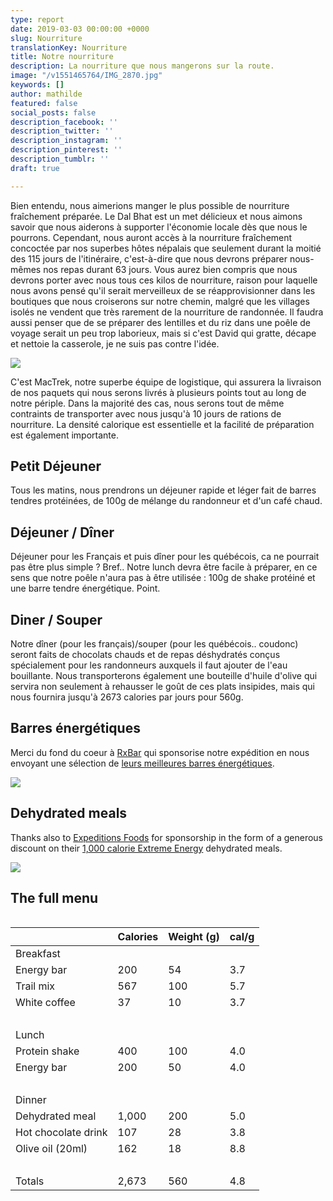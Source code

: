 ```yaml
---
type: report
date: 2019-03-03 00:00:00 +0000
slug: Nourriture
translationKey: Nourriture
title: Notre nourriture
description: La nourriture que nous mangerons sur la route.
image: "/v1551465764/IMG_2870.jpg"
keywords: []
author: mathilde
featured: false
social_posts: false
description_facebook: ''
description_twitter: ''
description_instagram: ''
description_pinterest: ''
description_tumblr: ''
draft: true

---
```

Bien entendu, nous aimerions manger le plus possible de nourriture fraîchement préparée. Le Dal Bhat est un met délicieux et nous aimons savoir que nous aiderons à supporter l'économie locale dès que nous le pourrons. Cependant, nous auront accès à la nourriture fraîchement concoctée par nos superbes hôtes népalais que seulement durant la moitié des 115 jours de l'itinéraire, c'est-à-dire que nous devrons préparer nous-mêmes nos repas durant 63 jours. Vous aurez bien compris que nous devrons porter avec nous tous ces kilos de nourriture, raison pour laquelle nous avons pensé qu'il serait merveilleux de se réapprovisionner dans les boutiques que nous croiserons sur notre chemin, malgré que les villages isolés ne vendent que très rarement de la nourriture de randonnée. Il faudra aussi penser que de se préparer des lentilles et du riz dans une poêle de voyage serait un peu trop laborieux, mais si c'est David qui gratte, décape et nettoie la casserole, je ne suis pas contre l'idée. 

![](https://res.cloudinary.com/wildernessprime/image/upload/w_800,dpr_auto/v1551710343/IMG_2289.jpg)

C'est MacTrek, notre superbe équipe de logistique, qui assurera la livraison de nos paquets qui nous serons livrés à plusieurs points tout au long de notre périple. Dans la majorité des cas, nous serons tout de même contraints de transporter avec nous jusqu'à 10 jours de rations de nourriture. La densité calorique est essentielle et la facilité de préparation est également importante.

## Petit Déjeuner

Tous les matins, nous prendrons un déjeuner rapide et léger fait de barres tendres protéinées, de 100g de mélange du randonneur et d'un café chaud. 

## Déjeuner / Dîner

Déjeuner pour les Français et puis dîner pour les québécois, ca ne pourrait pas être plus simple ? Bref.. Notre lunch devra être facile à préparer, en ce sens que notre poêle n'aura pas à être utilisée : 100g de shake protéiné et une barre tendre énergétique. Point.

## Diner / Souper

Notre dîner (pour les français)/souper (pour les québécois.. coudonc) seront faits de chocolats chauds et de repas déshydratés conçus spécialement pour les randonneurs auxquels il faut ajouter de l'eau bouillante. Nous transporterons également une bouteille d'huile d'olive qui servira non seulement à rehausser le goût de ces plats insipides, mais qui nous fournira jusqu'à 2673 calories par jours pour 560g.

## Barres énergétiques

Merci du fond du coeur à [RxBar](https://www.rxbar.com/) qui sponsorise notre expédition en nous envoyant une sélection de [leurs meilleures barres énergétiques](https://www.rxbar.com/shop/rxbar.html/). 

![](https://res.cloudinary.com/wildernessprime/image/upload/w_800,dpr_auto/v1551711153/bs12thumbnail_1.jpg)

## Dehydrated meals

Thanks also to [Expeditions Foods](https://expeditionfoods.com/) for sponsorship in the form of a generous discount on their [1,000 calorie Extreme Energy](https://expeditionfoods.com/collections/1000kcal) dehydrated meals.

![](https://res.cloudinary.com/wildernessprime/image/upload/w_800,dpr_auto/v1551711026/spaghettibolognaise_1000_v4__orange_1000x1000.jpg)

## The full menu

<div style="width:100%; overflow:auto;">
<table class="tableizer-table">
<thead><tr class="tableizer-firstrow"><th></th><th>Calories</th><th>Weight (g)</th><th>cal/g</th></tr></thead><tbody>
<tr><td>Breakfast</td><td> </td><td> </td><td> </td></tr>
<tr><td>Energy bar</td><td>200</td><td>54</td><td>3.7</td></tr>
<tr><td>Trail mix</td><td>567</td><td>100</td><td>5.7</td></tr>
<tr><td>White coffee</td><td>37</td><td>10</td><td>3.7</td></tr>
<tr><td> </td><td> </td><td> </td><td> </td></tr>
<tr><td>Lunch</td><td> </td><td> </td><td> </td></tr>
<tr><td>Protein shake</td><td>400</td><td>100</td><td>4.0</td></tr>
<tr><td>Energy bar</td><td>200</td><td>50</td><td>4.0</td></tr>
<tr><td> </td><td> </td><td> </td><td> </td></tr>
<tr><td>Dinner</td><td> </td><td> </td><td> </td></tr>
<tr><td>Dehydrated meal</td><td>1,000</td><td>200</td><td>5.0</td></tr>
<tr><td>Hot chocolate drink</td><td>107</td><td>28</td><td>3.8</td></tr>
<tr><td>Olive oil (20ml)</td><td>162</td><td>18</td><td>8.8</td></tr>
<tr><td> </td><td> </td><td> </td><td> </td></tr>
<tr><td>Totals</td><td>2,673</td><td>560</td><td>4.8</td></tr>
</tbody></table>
</div>